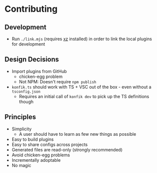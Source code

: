 # Contributing

## Development

- Run `./link.mjs` (requires [xz](https://github.com/google/zx) installed) in order to link the local plugins for development

## Design Decisions

- Import plugins from GitHub
  - chicken-egg problem
  - Not NPM: Doesn't require `npm publish`
- `konfik.ts` should work with TS + VSC out of the box - even without a `tsconfig.json`
  - Requires an initial call of `konfik dev` to pick up the TS definitions though

## Principles

- Simplicity
  - A user should have to learn as few new things as possible
- Easy to build plugins
- Easy to share configs across projects
- Generated files are read-only (strongly recommended)
- Avoid chicken-egg problems
- Incrementally adoptable
- No magic
